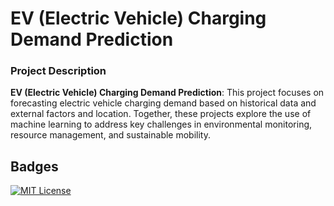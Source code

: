 # EV (Electric Vehicle) Charging Demand Prediction

### Project Description

**EV (Electric Vehicle) Charging Demand Prediction**: This project focuses on forecasting electric vehicle charging demand based on historical data and external factors and location. 
Together, these projects explore the use of machine learning to address key challenges in environmental monitoring, resource management, and sustainable mobility.

## Badges

[![MIT License](https://img.shields.io/badge/License-MIT-green.svg)](https://choosealicense.com/licenses/mit/)
